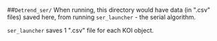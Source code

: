 ##<code>Detrend_ser/</code>
When running, this directory would have data (in ".csv" files) saved here, from running <code>ser_launcher</code> - the serial algorithm.

<code>ser_launcher</code> saves 1 ".csv" file for each KOI object.



